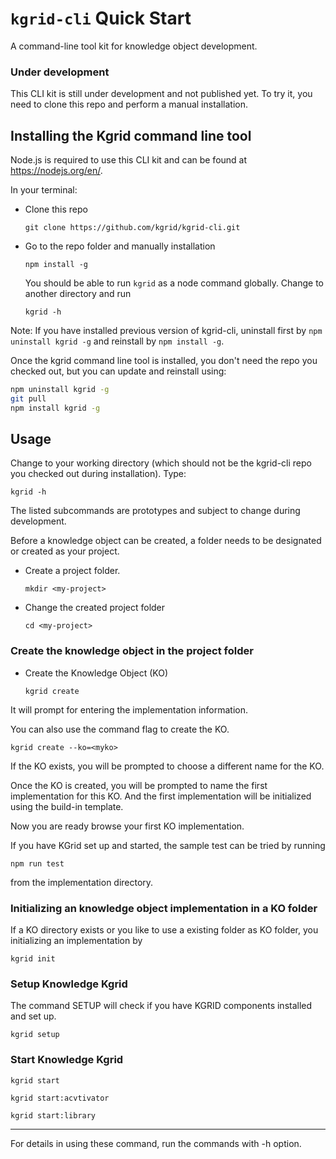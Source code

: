 # `kgrid-cli` Quick Start

A command-line tool kit for knowledge object development.

### Under development

This CLI kit is still under development and not published yet. To try it, you need to clone this repo and perform a manual installation.

## Installing the Kgrid command line tool

Node.js is required to use this CLI kit and can be found at https://nodejs.org/en/.

In your terminal:
- Clone this repo

  ` git clone https://github.com/kgrid/kgrid-cli.git `

- Go to the repo folder and manually installation

    `npm install -g`

    You should be able to run `kgrid` as a node command globally. Change to another directory and run

    `kgrid -h`

Note: If you have installed previous version of kgrid-cli, uninstall first by `npm uninstall kgrid -g` and reinstall by `npm install -g`.

Once the kgrid command line tool is installed, you don't need the repo you checked out, but you can update and reinstall using:

```bash
npm uninstall kgrid -g
git pull
npm install kgrid -g
```

## Usage

Change to your working directory (which should not be the kgrid-cli repo you checked out during installation). Type:

`kgrid -h`

The listed subcommands are prototypes and subject to change during development.

Before a knowledge object can be created, a folder needs to be designated or created as your project.

- Create a project folder.

  `mkdir <my-project>`

- Change the created project folder

  `cd <my-project>`

### Create the knowledge object in the project folder

- Create the Knowledge Object (KO)

  `kgrid create `

It will prompt for entering the implementation information.

You can also use the command flag to create the KO.

  `kgrid create --ko=<myko>`

If the KO exists, you will be prompted to choose a different name for the KO.

Once the KO is created, you will be prompted to name the first implementation for this KO. And the first implementation will be initialized using the build-in template.

Now you are ready browse your first KO implementation.

If you have KGrid set up and started, the sample test can be tried by running

`npm run test`

from the implementation directory.


### Initializing an knowledge object implementation in a KO folder

If a KO directory exists or you like to use a existing folder as KO folder, you initializing an implementation by

`kgrid init`


### Setup Knowledge Kgrid

The command SETUP will check if you have KGRID components installed and set up.

`kgrid setup`


### Start Knowledge Kgrid

`kgrid start`

`kgrid start:acvtivator`

`kgrid start:library`





<!--



### Install needed Node modules and K-Grid components, including activator and adapters

` kgrid install `

It will install needed node modules defined in devDependencies, as well as the KGrid runtime dependencies.

If the knowledge object has been modified or new knowledge objects have been added, you might need to run install command to load the latest set of knowledge objects and adapters



### Start the activator and activate the knowledge object

You start the activator in two modes:

 - In DEV mode,

    ` npm run dev `

    The activator will use the project directory as the shelf serving all knowledge objects within the directory.

- In PROD mode,

    `npm run prod -- <options>`

    You can use command line arguments to specify the options for the activator.

    `npm run prod` will use the default shelf location, which is equivalent to `npm run prod -- --kgrid.shelf.cdostore.filesystem.location=activator/shelf`

To start the activator on a different port (Default port: 8080), include ` --server.port=8090 ` as part of the options on the command line.



### Package the knowledge objects

Knowledge objects in the project will be individually packaged into zip files and stored in target folder.

  ` npm run package <objectname> `


### Update the knowledge object Project

After you create a new knowledge object from template, or simply copy/move a knowledge object from another project/directory, or add a new version of existing knowledge object, the file of package.json needs to be updated by

`kgrid update` .

If new dependencies are added, you will need to run `kgrid install` to get the new components ready for use. -->

---

For details in using these command, run the commands with -h option.
